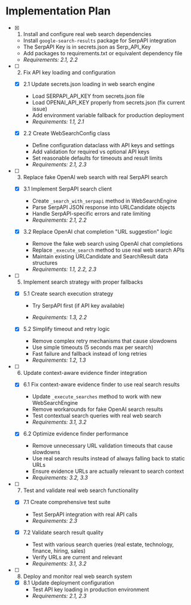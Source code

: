 # Implementation Plan

- [x] 1. Install and configure real web search dependencies
  - Install `google-search-results` package for SerpAPI integration
  - The SerpAPI Key is in secrets.json as Serp_API_Key
  - Add packages to requirements.txt or equivalent dependency file
  - _Requirements: 2.1, 2.2_

- [ ] 2. Fix API key loading and configuration
  - [x] 2.1 Update secrets.json loading in web search engine
    - Load SERPAPI_API_KEY from secrets.json file
    - Load OPENAI_API_KEY properly from secrets.json (fix current issue)
    - Add environment variable fallback for production deployment
    - _Requirements: 1.1, 2.1_

  - [x] 2.2 Create WebSearchConfig class
    - Define configuration dataclass with API keys and settings
    - Add validation for required vs optional API keys
    - Set reasonable defaults for timeouts and result limits
    - _Requirements: 2.1, 2.3_

- [ ] 3. Replace fake OpenAI web search with real SerpAPI search
  - [x] 3.1 Implement SerpAPI search client
    - Create `_search_with_serpapi` method in WebSearchEngine
    - Parse SerpAPI JSON response into URLCandidate objects
    - Handle SerpAPI-specific errors and rate limiting
    - _Requirements: 2.1, 2.2_

  - [x] 3.2 Replace OpenAI chat completion "URL suggestion" logic
    - Remove the fake web search using OpenAI chat completions
    - Replace `_execute_search` method to use real web search APIs
    - Maintain existing URLCandidate and SearchResult data structures
    - _Requirements: 1.1, 2.2, 2.3_


- [ ] 5. Implement search strategy with proper fallbacks
  - [x] 5.1 Create search execution strategy
    - Try SerpAPI first (if API key available)

    - _Requirements: 1.3, 2.2_

  - [x] 5.2 Simplify timeout and retry logic
    - Remove complex retry mechanisms that cause slowdowns
    - Use simple timeouts (5 seconds max per search)
    - Fast failure and fallback instead of long retries
    - _Requirements: 1.2, 1.3_

- [ ] 6. Update context-aware evidence finder integration
  - [x] 6.1 Fix context-aware evidence finder to use real search results
    - Update `_execute_searches` method to work with new WebSearchEngine
    - Remove workarounds for fake OpenAI search results
    - Test contextual search queries with real web search
    - _Requirements: 3.1, 3.2_

  - [x] 6.2 Optimize evidence finder performance
    - Remove unnecessary URL validation timeouts that cause slowdowns
    - Use real search results instead of always falling back to static URLs
    - Ensure evidence URLs are actually relevant to search context
    - _Requirements: 3.2, 3.3_

- [ ] 7. Test and validate real web search functionality
  - [x] 7.1 Create comprehensive test suite
    - Test SerpAPI integration with real API calls
    - _Requirements: 2.3_

  - [x] 7.2 Validate search result quality
    - Test with various search queries (real estate, technology, finance, hiring, sales)
    - Verify URLs are current and relevant
    - _Requirements: 3.1, 3.2_

- [ ] 8. Deploy and monitor real web search system
  - [x] 8.1 Update deployment configuration
    - Test API key loading in production environment
    - _Requirements: 2.1, 2.3_

